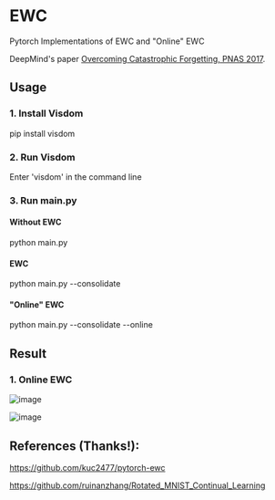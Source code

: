 # EWC
Pytorch Implementations of EWC and "Online" EWC

DeepMind's paper [Overcoming Catastrophic Forgetting, PNAS 2017](https://arxiv.org/abs/1612.00796).

## Usage

### 1. Install Visdom 

pip install visdom

### 2. Run Visdom 

Enter 'visdom' in the command line

### 3. Run main.py

#### Without EWC

python main.py 

#### EWC

python main.py --consolidate 

#### "Online" EWC

python main.py --consolidate --online     


## Result

### 1. Online EWC

![image](https://github.com/Yuxing-Wang-THU/EWC/result/online-ewc.png)


![image](https://github.com/Yuxing-Wang-THU/EWC/result/online-ewc-loss.png)

## References (Thanks!):

https://github.com/kuc2477/pytorch-ewc

https://github.com/ruinanzhang/Rotated_MNIST_Continual_Learning
